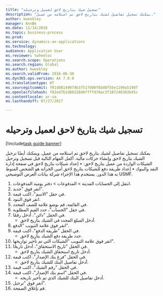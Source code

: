 ```yaml
--- 
title: "تسجيل شيك بتاريخ لاحق لعميل وترحيله"
description: "يمكنك تسجيل تفاصيل لشيك بتاريخ لاحق تم استلامه من عميل."
author: kweekley
manager: AnnBe
ms.date: 11/14/2016
ms.topic: business-process
ms.prod: 
ms.service: dynamics-ax-applications
ms.technology: 
audience: Application User
ms.reviewer: twheeloc
ms.search.scope: Operations
ms.search.region: Global
ms.author: kweekley
ms.search.validFrom: 2016-06-30
ms.dyn365.ops.version: AX 7.0.0
ms.translationtype: HT
ms.sourcegitcommit: f01d88149074b37517d00f03d8f55e1199a5198f
ms.openlocfilehash: f82ed7b1d883284bffffd78ac3f187246383b45c
ms.contentlocale: ar-sa
ms.lasthandoff: 07/27/2017

---
```

# <a name="register-and-post-a-postdated-check-for-a-customer"></a>تسجيل شيك بتاريخ لاحق لعميل وترحيله

[!include[task guide banner](../../includes/task-guide-banner.md)]

يمكنك تسجيل تفاصيل لشيك بتاريخ لاحق تم استلامه من عميل. ويمكنك أيضًا ترحيل الشيك بتاريخ لاحق وإنشاء حركات مالية.   أكمل المهام التالية قبل تسجيل وترحيل الشيكات الواردة من عميل بتاريخ لاحق:   • إعداد شيكات بتاريخ لاحق في صفحة إدارة النقد والبنوك • إعداد طريقة دفع للشيكات بتاريخ لاحق   أمين الخزانة هو الشخص المنوط به هذا الدور. يستخدم هذا الإجراء شركة بيانات العرض التوضيحي USMF.

1. انتقل إلى الحسابات المدينة > المدفوعات‬ > دفتر يومية المدفوعات‬‬.
2. انقر فوق "جديد".
3. في حقل "الاسم"، اكتب قيمة.
4. انقر فوق البنود.
5. في القائمة، قم بوضع علامة للصف المحدد.
6. في حقل "الحساب"، حدد القيم المطلوبة.
7. في الحقل "دائن"، أدخل رقمًا.
    * أدخل المبلغ المحدد في الشيك بتاريخ لاحق.  
8. انقر فوق علامة التبويب "الدفع".
9. في الحقل "طريقة الدفع"، اكتب قيمة.
    * حدد طريقة دفع الشيك بتاريخ لاحق.  
10. انقر فوق علامة التبويب "الشيكات التي تم تأخير تواريخها".
11. في الحقل "تاريخ الاستحقاق"، أدخل تاريخًا.
    * أدخل تاريخ استحقاق الشيك بتاريخ لاحق.  
12. في الحقل "فرع بنك الإصدار"، اكتب قيمة.
    * أدخل تفاصيل البنك للشيك بتاريخ لاحق.  
13. في الحقل "رقم الشيك"، اكتب قيمة.
14. في الحقل "اسم بنك الإصدار"، اكتب قيمة.
    * أدخل تفاصيل البنك للشيك الذي تم تأخير تاريخه.  
15. انقر فوق "ترحيل".
16. قم بإغلاق الصفحة.


